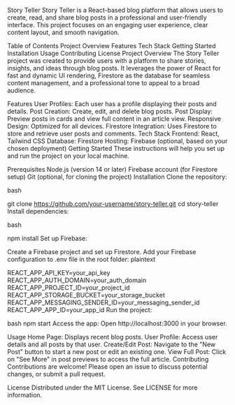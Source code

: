 Story Teller
Story Teller is a React-based blog platform that allows users to create, read, and share blog posts in a professional and user-friendly interface. This project focuses on an engaging user experience, clear content layout, and smooth navigation.

Table of Contents
Project Overview
Features
Tech Stack
Getting Started
Installation
Usage
Contributing
License
Project Overview
The Story Teller project was created to provide users with a platform to share stories, insights, and ideas through blog posts. It leverages the power of React for fast and dynamic UI rendering, Firestore as the database for seamless content management, and a professional tone to appeal to a broad audience.

Features
User Profiles: Each user has a profile displaying their posts and details.
Post Creation: Create, edit, and delete blog posts.
Post Display: Preview posts in cards and view full content in an article view.
Responsive Design: Optimized for all devices.
Firestore Integration: Uses Firestore to store and retrieve user posts and comments.
Tech Stack
Frontend: React, Tailwind CSS
Database: Firestore
Hosting: Firebase (optional, based on your chosen deployment)
Getting Started
These instructions will help you set up and run the project on your local machine.

Prerequisites
Node.js (version 14 or later)
Firebase account (for Firestore setup)
Git (optional, for cloning the project)
Installation
Clone the repository:

bash

git clone https://github.com/your-username/story-teller.git
cd story-teller
Install dependencies:

bash

npm install
Set up Firebase:

Create a Firebase project and set up Firestore.
Add your Firebase configuration to .env file in the root folder:
plaintext

REACT_APP_API_KEY=your_api_key
REACT_APP_AUTH_DOMAIN=your_auth_domain
REACT_APP_PROJECT_ID=your_project_id
REACT_APP_STORAGE_BUCKET=your_storage_bucket
REACT_APP_MESSAGING_SENDER_ID=your_messaging_sender_id
REACT_APP_APP_ID=your_app_id
Run the project:

bash
npm start
Access the app: Open http://localhost:3000 in your browser.

Usage
Home Page: Displays recent blog posts.
User Profile: Access user details and all posts by that user.
Create/Edit Post: Navigate to the "New Post" button to start a new post or edit an existing one.
View Full Post: Click on "See More" in post previews to access the full article.
Contributing
Contributions are welcome! Please open an issue to discuss potential changes, or submit a pull request.

License
Distributed under the MIT License. See LICENSE for more information.


